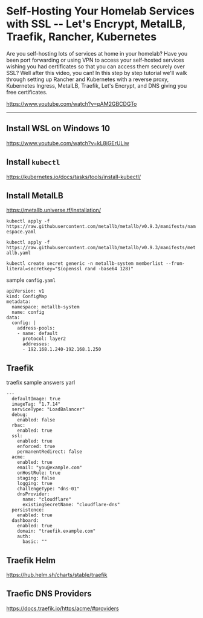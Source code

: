 # Self-Hosting Your Homelab Services with SSL -- Let's Encrypt, MetalLB, Traefik, Rancher, Kubernetes

Are you self-hosting lots of services at home in your homelab?  Have you been port forwarding or using VPN to access your self-hosted services wishing you had certificates so that you can access them securely over SSL?  Well after this video, you can!  In this step by step tutorial we'll walk through setting up Rancher and Kubernetes with a reverse proxy, Kubernetes Ingress, MetalLB, Traefik, Let's Encrypt, and DNS giving you free certificates.   

https://www.youtube.com/watch?v=pAM2GBCDGTo



---


## Install WSL on Windows 10

https://www.youtube.com/watch?v=kL8iGErULiw


## Install `kubectl`

https://kubernetes.io/docs/tasks/tools/install-kubectl/


## Install MetalLB

https://metallb.universe.tf/installation/

`kubectl apply -f https://raw.githubusercontent.com/metallb/metallb/v0.9.3/manifests/namespace.yaml`

`kubectl apply -f https://raw.githubusercontent.com/metallb/metallb/v0.9.3/manifests/metallb.yaml`

`kubectl create secret generic -n metallb-system memberlist --from-literal=secretkey="$(openssl rand -base64 128)"`


sample `config.yaml`

```
apiVersion: v1
kind: ConfigMap
metadata:
  namespace: metallb-system
  name: config
data:
  config: |
    address-pools:
    - name: default
      protocol: layer2
      addresses:
      - 192.168.1.240-192.168.1.250
```

## Traefik

traefix sample answers yarl



```
---
  defaultImage: true
  imageTag: "1.7.14"
  serviceType: "LoadBalancer"
  debug: 
    enabled: false
  rbac: 
    enabled: true
  ssl: 
    enabled: true
    enforced: true
    permanentRedirect: false
  acme: 
    enabled: true
    email: "you@example.com"
    onHostRule: true
    staging: false
    logging: true
    challengeType: "dns-01"
    dnsProvider:
      name: "cloudflare"
      existingSecretName: "cloudflare-dns"
  persistence: 
    enabled: true
  dashboard: 
    enabled: true
    domain: "traefik.example.com"
    auth: 
      basic: ""
```


## Traefik Helm

https://hub.helm.sh/charts/stable/traefik



## Traefic DNS Providers


https://docs.traefik.io/https/acme/#providers